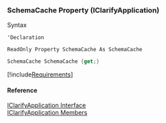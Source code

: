 ﻿### SchemaCache Property (IClarifyApplication)

Syntax

```vbnet
'Declaration

ReadOnly Property SchemaCache As SchemaCache
```

```csharp
SchemaCache SchemaCache {get;}
```

[!include[Requirements](../partials/requirements.md)]

#### Reference

[IClarifyApplication Interface](fcSDK~FChoice.Foundation.Clarify.IClarifyApplication.md)  
[IClarifyApplication Members](fcSDK~FChoice.Foundation.Clarify.IClarifyApplication_members.md)
